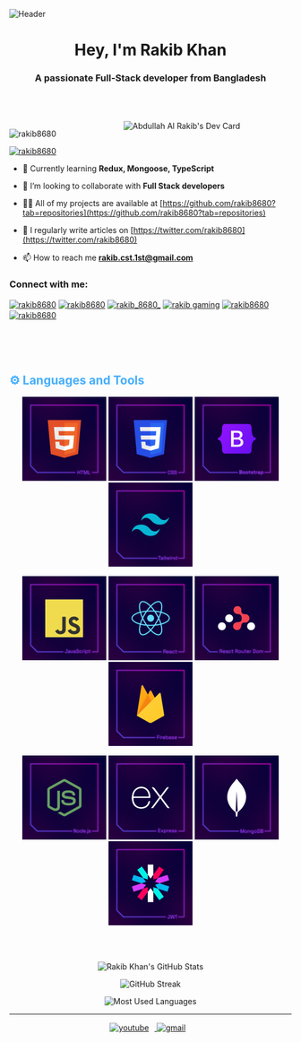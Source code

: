 ![Header](https://i.pinimg.com/originals/15/e7/e3/15e7e300166c962d3b8a22f60b5cac9e.gif)
<h1 align="center">Hey, I'm Rakib Khan</h1>
<h3 align="center">A passionate Full-Stack developer from Bangladesh</h3>

</br>
</br>
</br>

<div align="left">
<a href="https://app.daily.dev/rakib8680"><img align="right" src="https://api.daily.dev/devcards/2fafff1a4d37487696e7dd609dcdc195.png?r=t1s" width="300" alt="Abdullah Al Rakib's Dev Card"/></a>
</div>
<p align="left"> <img src="https://komarev.com/ghpvc/?username=rakib8680&label=Profile%20views&color=0e75b6&style=flat" alt="rakib8680" /> </p>

<p align="left"> <a href="https://twitter.com/rakib8680" target="blank"><img src="https://img.shields.io/twitter/follow/rakib8680?logo=twitter&style=for-the-badge" alt="rakib8680" /></a> </p>

- 🌱 Currently learning **Redux, Mongoose, TypeScript**

- 👯 I’m looking to collaborate with **Full Stack developers**

- 👨‍💻 All of my projects are available at [https://github.com/rakib8680?tab=repositories](https://github.com/rakib8680?tab=repositories)

- 📝 I regularly write articles on [https://twitter.com/rakib8680](https://twitter.com/rakib8680)

- 📫 How to reach me **rakib.cst.1st@gmail.com**


<h3 align="left">Connect with me:</h3>
<p align="left">
<a href="https://twitter.com/rakib8680" target="blank"><img align="center" src="https://raw.githubusercontent.com/rahuldkjain/github-profile-readme-generator/master/src/images/icons/Social/twitter.svg" alt="rakib8680" height="30" width="40" /></a>
<a href="https://linkedin.com/in/rakib8680" target="blank"><img align="center" src="https://raw.githubusercontent.com/rahuldkjain/github-profile-readme-generator/master/src/images/icons/Social/linked-in-alt.svg" alt="rakib8680" height="30" width="40" /></a>
<a href="https://instagram.com/rakib_8680_" target="blank"><img align="center" src="https://raw.githubusercontent.com/rahuldkjain/github-profile-readme-generator/master/src/images/icons/Social/instagram.svg" alt="rakib_8680_" height="30" width="40" /></a>
<a href="https://www.youtube.com/c/rakib gaming" target="blank"><img align="center" src="https://raw.githubusercontent.com/rahuldkjain/github-profile-readme-generator/master/src/images/icons/Social/youtube.svg" alt="rakib gaming" height="30" width="40" /></a>
<a href="https://www.leetcode.com/rakib8680" target="blank"><img align="center" src="https://raw.githubusercontent.com/rahuldkjain/github-profile-readme-generator/master/src/images/icons/Social/leet-code.svg" alt="rakib8680" height="30" width="40" /></a>
<a href="https://discord.gg/rakib8680" target="blank"><img align="center" src="https://raw.githubusercontent.com/rahuldkjain/github-profile-readme-generator/master/src/images/icons/Social/discord.svg" alt="rakib8680" height="30" width="40" /></a>
</p>



</br>
</br>
</br>


<!-- Languages and Tools -->

<h2 style="color: #44AEFB">⚙️ Languages and Tools</h2>


<p align="center">
<img height="150" src="https://raw.githubusercontent.com/ProgrammingHero1/ProgrammingHero1/main/image/HTML.png"/>
<img height="150" src="https://raw.githubusercontent.com/ProgrammingHero1/ProgrammingHero1/main/image/CSS.png"/>
<img height="150" src="https://raw.githubusercontent.com/ProgrammingHero1/ProgrammingHero1/main/image/Bootstrap.png"/>
<img height="150" src="https://raw.githubusercontent.com/ProgrammingHero1/ProgrammingHero1/main/image/Tailwind.png"/>
</p>
<p align="center">
<img height="150" src="https://raw.githubusercontent.com/ProgrammingHero1/ProgrammingHero1/main/image/JavaScript.png"/>
<img height="150" src="https://raw.githubusercontent.com/ProgrammingHero1/ProgrammingHero1/main/image/React.png"/>
<img height="150" src="https://raw.githubusercontent.com/ProgrammingHero1/ProgrammingHero1/main/image/ReactRouterDom.png"/>
<img height="150" src="https://raw.githubusercontent.com/ProgrammingHero1/ProgrammingHero1/main/image/Firebase.png"/>
</p>
<p align="center">
<img height="150" src="https://raw.githubusercontent.com/ProgrammingHero1/ProgrammingHero1/main/image/Nodejs.png"/>
<img height="150" src="https://raw.githubusercontent.com/ProgrammingHero1/ProgrammingHero1/main/image/Express.png"/>
<img height="150" src="https://raw.githubusercontent.com/ProgrammingHero1/ProgrammingHero1/main/image/MongoDB.png"/>
<img height="150" src="https://raw.githubusercontent.com/ProgrammingHero1/ProgrammingHero1/main/image/JWT.png"/>
</p>


<br>
<br>

<div class="stats" align="center">

![Rakib Khan's GitHub Stats](https://github-readme-stats.vercel.app/api?username=rakib8680&hide=stars&count_private=true&show_icons=true&theme=algolia&border_radius=20)

![GitHub Streak](https://streak-stats.demolab.com?user=rakib8680&count_private=true&theme=algolia&border_radius=20)

<!-- ![Most Used Languages](https://github-readme-stats.vercel.app/api/top-langs/?username=KhaledBadranDev&show_icons=true&theme=algolia&border_radius=20) -->
    
<!-- compact programming languages layout -->
![Most Used Languages](https://github-readme-stats.vercel.app/api/top-langs/?username=rakib8680&layout=compact&show_icons=true&theme=algolia&border_radius=20)
</div>

 
 <!-- Begin Footer -->
 ---
<!-- Icons Resources -->
<!-- https://devicon.dev/ -->
<div class="footer" align="center" style="margin:15px;">
    <a href="https://www.youtube.com/@rakib_gaming" target="_blank">
        <img  style="margin:0 10px 10px 0;" src="https://user-images.githubusercontent.com/78341798/194531650-698ef1b1-9cbd-4b4f-96ef-5a2ec4b5d7e6.svg" alt="youtube" width="40px"/>
    </a>
    <a href="rakib.cst.1st@gmail.com" target="_blank">
        <img style="margin:0 10px 10px 0;" src="https://user-images.githubusercontent.com/78341798/194531383-ddb2b774-5bb9-491c-b601-4a4a7d9792fb.svg" alt="gmail" width="40px"/>
    </a>
</div>
